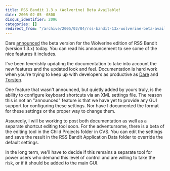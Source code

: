 ```yaml
---
title: RSS Bandit 1.3.x (Wolverine) Beta Available!
date: 2005-02-05 -0800
disqus_identifier: 2096
categories: []
redirect_from: "/archive/2005/02/04/rss-bandit-13x-wolverine-beta-available.aspx/"
---
```


Dare
[announced](http://www.25hoursaday.com/weblog/PermaLink.aspx?guid=b56797bf-0bde-40a9-aae2-436bb6515e6e)
the beta version for the Wolverine edition of RSS Bandit (version 1.3.x)
today. You can read his announcement to see some of the nice features it
includes.

I've been feverishly updating the documentation to take into account the
new features and the updated look and feel. Documentation is hard work
when you're trying to keep up with developers as productive as
[Dare](http://www.25hoursaday.com/weblog/) and
[Torsten](http://www.rendelmann.info/blog/).

One feature that wasn't announced, but quietly added by yours truly, is
the ability to configure keyboard shortcuts via an XML settings file.
The reason this is not an "announced" feature is that we have yet to
provide any GUI support for configuring these settings. Nor have I
documented the format for these settings or the proper way to change
them.

Assuredly, I will be working to post both documentation as well as a
separate shortcut editing tool soon. For the adventursome, there is a
beta of the editing tool in the Child Projects folder in CVS. You can
edit the settings and save the result in the RSS Bandit Application Data
folder to override the default settings.

In the long term, we'll have to decide if this remains a separate tool
for power users who demand this level of control and are willing to take
the risk, or if it should be added to the main GUI.

